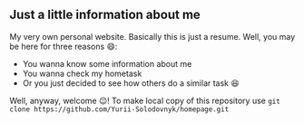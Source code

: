 ## Just a little information about me
My very own personal website. Basically this is just a resume.
Well, you may be here for three reasons :smile::

- You wanna know some information about me
- You wanna check my hometask
- Or you just decided to see how others do a similar task :laughing:

Well, anyway, welcome :wink:!
To make local copy of this repository use 
`git clone https://github.com/Yurii-Solodovnyk/homepage.git`
